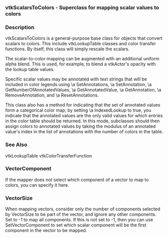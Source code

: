 ### vtkScalarsToColors - Superclass for mapping scalar values to colors

### Description

vtkScalarsToColors is a general-purpose base class for objects that
convert scalars to colors. This include vtkLookupTable classes and
color transfer functions.  By itself, this class will simply rescale
the scalars.

The scalar-to-color mapping can be augmented with an additional
uniform alpha blend. This is used, for example, to blend a vtkActor's
opacity with the lookup table values.

Specific scalar values may be annotated with text strings that will
be included in color legends using \a SetAnnotations, \a SetAnnotation,
\a GetNumberOfAnnotatedValues, \a GetAnnotatedValue, \a GetAnnotation,
\a RemoveAnnotation, and \a ResetAnnotations.

This class also has a method for indicating that the set of
annotated values form a categorical color map; by setting \a
IndexedLookup to true, you indicate that the annotated values are
the only valid values for which entries in the color table should
be returned. In this mode, subclasses should then assign colors to
annotated values by taking the modulus of an annotated value's
index in the list of annotations with the number of colors in the
table.

### See Also

vtkLookupTable vtkColorTransferFunction

### VectorComponent

If the mapper does not select which component of a vector
to map to colors, you can specify it here.

### VectorSize

When mapping vectors, consider only the number of components selected
by VectorSize to be part of the vector, and ignore any other
components.  Set to -1 to map all components.  If this is not set
to -1, then you can use SetVectorComponent to set which scalar
component will be the first component in the vector to be mapped.

